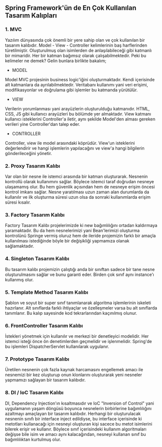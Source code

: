 ## Spring Framework'ün de En Çok Kullanılan Tasarım Kalıpları



### 1. MVC 



Yazılım dünyasında çok önemli bir yere sahip olan ve çok kullanılan bir tasarım kalıbıdır. Model - View - Controller kelimlerinin baş harflerinden türetilmiştir. Oluşturulmuş olan isimlerden de anlaşılabileceği gibi katmanlı bir mimaridir. Her bir katman bağımsız olarak çalışabilmektedir.  Peki bu kelimeler ne demek? Gelin bunlara birlikte bakalım;




  - MODEL

Model MVC projesinin business logic'iğini oluşturmaktadır.  Kendi içerisinde alt katmanlara da ayrılabilmektedir. Veritabanı kullanımı yani veri erişimi, modifikasyonlar ve doğrulama gibi işlemler bu katmanda yürütülür. 

  - VIEW

Verilerin yorumlanması yani arayüzlerin oluşturulduğu katmanıdır. HTML, CSS, JS gibi kullanıcı arayüzleri bu bölümde yer almaktadır. View katmanı kullanıcı isteklerini Controller'a iletir, aynı şekilde Model'den alması gereken verileri yine Controller'dan talep eder. 

  - CONTROLLER

Controller, view ile model arasındaki köprüdür. View'un isteklerini değerlendirir ve hangi işlemlerin yapılacağını ve view'a hangi bilgilerin gönderileceğini yönetir.



### 2. Proxy Tasarım Kalıbı



Var olan bir nesne ile istemci arasında bir katman oluşturarak. Nesnenin kontrollü olarak kullanımını sağlar. Böylece istemci taraf doğrudan nesneye ulaşamamış olur. Bu hem güvenlik açısından hem de nesneye erişim öncesi kontrol imkanı sağlar. Nesne yaratılması uzun zaman alan durumlarda da kullanılır ve ilk oluşturma süresi uzun olsa da sonraki kullanımlarda erişim süresi kısalır.



### 3. Factory Tasarım Kalıbı



Factory Tasarım Kalıbı projelerimizde ki new bağımlılığını ortadan kaldırmaya yaramaktadır. Bu da hem nesnelerimizi yani Bean'lerimizi oluşturma kontrolünü Springe vermiş oluruz hem de ileride projemizin farklı bir amaçla kullanılması istediğinde böyle bir değişikliği yapmamıza olanak sağlamaktadır. 



### 4. Singleton Tasarım Kalıbı



Bu tasarım kalıbı projemizin çalıştığı anda bir sınıftan sadece bir tane nesne oluşturulmasını sağlar ve bunu garanti eder. Birden çok sınıf aynı instance'ı kullanmış olur. 



### 5. Template Method Tasarım Kalıbı 



Şablon ve soyut bir super sınıf tanımlanarak algoritma işlemlerinin iskeleti hazırlanır. Alt sınıflarda farklı ihtiyaçlar ve özelleşmeler varsa bu alt sınıflarda tanımlanır. Bu kalıp sayesinde kod tekrarlarından kaçınılmış olunur. 



### 6.  FrontController Tasarım Kalıbı



İstekleri yönetmek için kullanılır ve merkezi bir denetleyici modelidir. Her istemci isteği önce ön denetimlerden geçmelidir ve işlenmelidir. Spring'de bu işlemleri DispatcherServlet kullanılarak uygulanır.



### 7. Prototype Tasarım Kalıbı



Üretilen nesnenin çok fazla kaynak harcamasını engellemek amacı ile nesnemizi bir kez oluşturup onun klonlarını oluşturarak yeni nesneler yapmamızı sağlayan bir tasarım kalıbıdır.



### 8. DI / IoC Tasarım Kalıbı



DI, Dependency Injection'ın kısaltmasıdır ve IoC "Inversion of Control" yani uygulamanın yaşam döngüsü boyunca nesnelerin birbirlerine bağımlılığını azaltmayı amaçlayan bir tasarım kalıbıdır. Herhangi bir oluşturulacak nesnenin sınıfı bir interface inject edildiyse, bu interface içerisinde ki metotları kullanacağı için nesneyi oluşturan kişi sacece bu metot isimlerini bilerek erişir ve kullanır. Böylece sınıf içerisindeki kullanım algoritmaları değişse bile isim ve amacı aynı kalacağından, nesneyi kullanan sınıf bu bağımlılıktan kurtulmuş olur.





